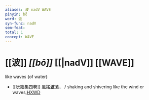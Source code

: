 ```yaml
---
aliases: 波 nadV WAVE
pinyin: bō
word: 波
syn-func: nadV
sem-feat: 
total: 1
concept: WAVE 
---
```

# [[波]] *[[bō]]*  [[|nadV]] [[WAVE]]
like waves (of water)
 - [[阮籍集四卷]] 風搖**波**蕩， / shaking and shivering like the wind or waves,[HXWD](https://hxwd.org/textview.html?location=CH2b1558_CHANT_003-44a.3)